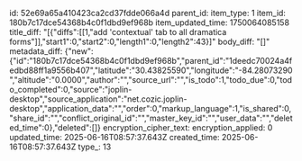 id: 52e69a65a410423ca2cd37fdde066a4d
parent_id: 
item_type: 1
item_id: 180b7c17dce54368b4c0f1dbd9ef968b
item_updated_time: 1750064085158
title_diff: "[{\"diffs\":[[1,\"add 'contextual' tab to all dramatica forms\"]],\"start1\":0,\"start2\":0,\"length1\":0,\"length2\":43}]"
body_diff: "[]"
metadata_diff: {"new":{"id":"180b7c17dce54368b4c0f1dbd9ef968b","parent_id":"1deedc70024a4fedbd88ff1a9556b407","latitude":"30.43825590","longitude":"-84.28073290","altitude":"0.0000","author":"","source_url":"","is_todo":1,"todo_due":0,"todo_completed":0,"source":"joplin-desktop","source_application":"net.cozic.joplin-desktop","application_data":"","order":0,"markup_language":1,"is_shared":0,"share_id":"","conflict_original_id":"","master_key_id":"","user_data":"","deleted_time":0},"deleted":[]}
encryption_cipher_text: 
encryption_applied: 0
updated_time: 2025-06-16T08:57:37.643Z
created_time: 2025-06-16T08:57:37.643Z
type_: 13